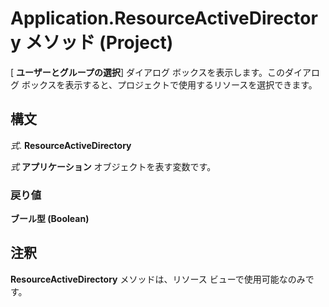 
# Application.ResourceActiveDirectory メソッド (Project)

[ **ユーザーとグループの選択**] ダイアログ ボックスを表示します。このダイアログ ボックスを表示すると、プロジェクトで使用するリソースを選択できます。


## 構文

 _式_. **ResourceActiveDirectory**

 _式_ **アプリケーション** オブジェクトを表す変数です。


### 戻り値

 **ブール型 (Boolean)**


## 注釈

 **ResourceActiveDirectory** メソッドは、リソース ビューで使用可能なのみです。

